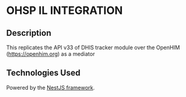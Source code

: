 # OHSP IL INTEGRATION

## Description

This replicates the API v33 of DHIS tracker module over the OpenHIM (https://openhim.org) as a mediator

## Technologies Used

Powered by the [NestJS framework](https://nestjs.com/).

